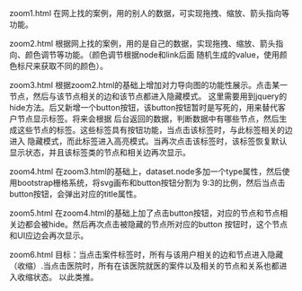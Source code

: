 zoom1.html 在网上找的案例，用的别人的数据，可实现拖拽、缩放、箭头指向等功能。

zoom2.html 根据网上找的案例，用的是自己的数据，实现拖拽、缩放、箭头指向、颜色调节等功能。（颜色调节根据node和link后面
随机生成的value，使用颜色标尺来获取不同的颜色）。

zoom3.html 根据zoom2.html的基础上增加对力导向图的功能性展示。点击某一节点，然后与该节点相关的边和该节点都进入隐藏模式。
这里需要用到jquery的hide方法。后又新增一个button按钮，该button按钮暂时是写死的，用来替代客户节点显示标签。将来会根据
后台返回的数据，判断数据中有哪些节点，然后生成这些节点的标签。这些标签具有按钮功能，当点击该标签时，与此标签相关的边进入
隐藏模式，而此标签进入高亮模式。当再次点击该标签时，该标签恢复默认显示状态，并且该标签类的节点和相关边再次显示。

zoom4.html 在zoom3.html的基础上，dataset.node多加一个type属性，然后使用bootstrap栅格系统，将svg画布和button按钮分割为
9:3的比例，然后当点击button按钮，会弹出对应的title属性。

zoom5.html 在zoom4.html的基础上加了点击button按钮，对应的节点和节点相关边都会被hide。然后再次点击被隐藏的节点所对应的button
按钮时，这个节点和UI应边会再次显示。

zoom6.html 目标：当点击案件标签时，所有与该用户相关的边和节点进入隐藏（收缩）.当点击医院时，所有在该医院就医的案件以及相关的节点和关系也都进入收缩状态。
以此类推。